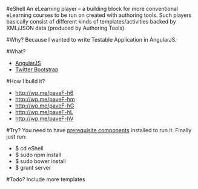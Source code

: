 #eShell
 An eLearning player – a building block for more conventional eLearning courses to be run on created with authoring tools. Such players basically consist of different kinds of templates/activities backed by XML/JSON data (produced by Authoring Tools).

#Why?
Because I wanted to write Testable Application in AngularJS.

#What?
* [AngularJS](http://angularjs.org/)
* [Twitter Bootstrap](http://twitter.github.com/bootstrap/)

#How I build it?
 * http://wp.me/paveF-h6
 * http://wp.me/paveF-hm
 * http://wp.me/paveF-hG
 * http://wp.me/paveF-hL
 * http://wp.me/paveF-hV

#Try?
You need to have [prerequisite components](http://wp.me/paveF-h6) installed to run it. Finally just run:

* $ cd eShell
* $ sudo npm install
* $ sudo bower install
* $ grunt server

#Todo?
Include more templates
